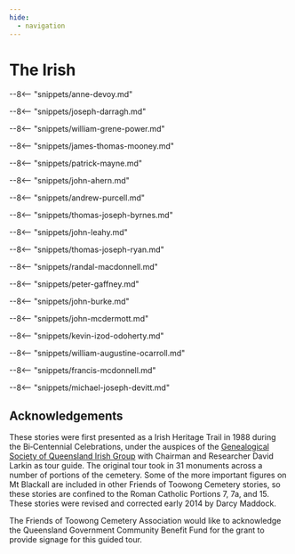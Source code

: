 ```yaml
---
hide:
  - navigation
---
```


# The Irish  

--8<-- "snippets/anne-devoy.md"

<!--
??? directions "Directions" 

    Return to the road proceeding about halfway up to Elizabeth Dale Walk (previously 12^th^ Avenue) to see on the left
--> 

--8<-- "snippets/joseph-darragh.md"

<!--
??? directions "Directions" 

    Just past the three Darragh graves in the row behind is…
-->

--8<-- "snippets/william-grene-power.md"


<!--
??? directions "Directions" 

    Next is the grave of the Mooney family…
-->

--8<-- "snippets/james-thomas-mooney.md"



--8<-- "snippets/patrick-mayne.md"


<!--
??? directions "Directions" 

    At the end of the Ave on the left is the grey celtic cross of…
-->

--8<-- "snippets/john-ahern.md"

<!--
??? directions "Directions" 

    Around the corner into O'Doherty Avenue (previously 11^th^ Avenue) we find on the left…
-->

--8<-- "snippets/andrew-purcell.md"

<!--
??? directions "Directions" 

    To the right of this monument
-->
  
--8<-- "snippets/thomas-joseph-byrnes.md"
  
<!--
??? directions "Directions" 

    Pause here for a moment and look across the road to the right to view…
-->

--8<-- "snippets/john-leahy.md"

--8<-- "snippets/thomas-joseph-ryan.md"

<!--
??? directions "Directions" 

    Continuing along the road on the left is a granite memorial topped with a cross…
-->

--8<-- "snippets/randal-macdonnell.md"

<!--
??? directions "Directions" 

    A little further on is a white monument, overshadowed by a tree on the left, to…
-->

--8<-- "snippets/peter-gaffney.md"

<!--
??? directions "Directions" 

    Take a detour off the road behind Gaffney’s grave to the left and go down the hill a third of the way to find the grave with an anchor…
-->

--8<-- "snippets/john-burke.md"

--8<-- "snippets/john-mcdermott.md"

<!--
??? directions "Directions" 

    Continue along the road to the next grey celtic cross of Ireland
-->

--8<-- "snippets/kevin-izod-odoherty.md"

<!--
??? directions "Directions" 

    Again detour down this row to the left passing, on the right, Maloney, McKay and Toomey to see on the left past a tree the remains of the grave of…
-->

--8<-- "snippets/william-augustine-ocarroll.md"


<!--
??? directions "Directions" 

    Return to the road at O’Doherty’s cross and turn back to the right along the road past the Gaffney and MacDonnell graves watching out on the left‑hand side for a white stone with a dove on top (Joseph Doran). 

    Turn left here off the road and go up the hill to the dark grey celtic cross of…
-->

--8<-- "snippets/francis-mcdonnell.md"

<!--
??? directions "Directions" 

    Return to the road and a few steps along is the grey celtic cross of…
-->

--8<-- "snippets/michael-joseph-devitt.md"


## Acknowledgements

These stories were first presented as a Irish Heritage Trail in 1988 during the Bi‑Centennial Celebrations, under the auspices of the [Genealogical Society of Queensland Irish Group](https://www.gsq.org.au/what-gsq-offers/interest-groups/#english) with Chairman and Researcher David Larkin as tour guide. The original tour took in 31 monuments across a number of portions of the cemetery. Some of the more important figures on Mt Blackall are included in other Friends of Toowong Cemetery stories, so these stories are confined to the Roman Catholic Portions 7, 7a, and 15. These stories were revised and corrected early 2014 by Darcy Maddock.

The Friends of Toowong Cemetery Association would like to acknowledge the Queensland Government Community Benefit Fund for the grant to provide signage for this guided tour.

<!--
<div class="noprint" markdown="1">
## Brochure

**[Download this walk](../assets/guides/irish-trail.pdf)** - designed to be printed and folded in half to make an A5 brochure.

</div>
-->
